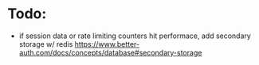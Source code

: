 # Todo:

- if session data or rate limiting counters hit performace, add secondary storage w/ redis
https://www.better-auth.com/docs/concepts/database#secondary-storage

